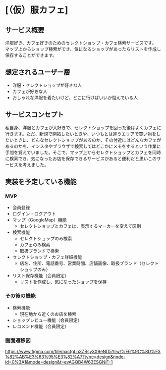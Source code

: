 # [（仮）服カフェ]

## サービス概要
洋服好き、カフェ好きのためのセレクトショップ・カフェ検索サービスです。
マップ上からショップ検索ができ、気になるショップがあったらリストを作成し保存することができます。

## 想定されるユーザー層
- 洋服・セレクトショップが好きな人
- カフェが好きな人
- おしゃれな洋服を着たいけど、どこに行けばいいか悩んでいる人

## サービスコンセプト
私自身、洋服とカフェが大好きで、セレクトショップを回った後はよくカフェに行きます。ただ、新規で開拓したいときや、いつもとは違うエリアで買い物をしたいときに、どんなセレクトショップがあるのか、その付近にはどんなカフェがあるのかを、インスタやブラウザで検索してはどこかにメモをするという作業に手間を覚えていました。そこで、マップ上からセレクトショップとカフェを同時に検索でき、気になったお店を保存できるサービスがあると便利だと思いこのサービスを考えました。

## 実装を予定している機能
### MVP
- 会員登録
- ログイン・ログアウト
- マップ（GoogleMap）機能
	- セレクトショップとカフェは、表示するマーカーを変えて区別
- 検索機能
	- セレクトショップのみ検索
	- カフェのみ検索
	- 取扱ブランドで検索
- セレクトショップ・カフェ詳細機能
	- 店名、住所、電話番号、営業時間、店舗画像、取扱ブランド（セレクトショップのみ）
- リスト保存機能（会員限定）
	- リストを作成し、気になったショップを保存

### その後の機能
- 検索機能
	- 現在地から近くのお店を検索
- ショップレビュー機能（会員限定）
- レコメンド機能（会員限定）

### 画面遷移図
https://www.figma.com/file/nxcfgLn3ZBsy3X9eND5Yrw/%E6%9C%8D%E3%82%AB%E3%83%95%E3%82%A7?type=design&node-id=0%3A1&mode=design&t=evAGQB4W63ESGNiF-1